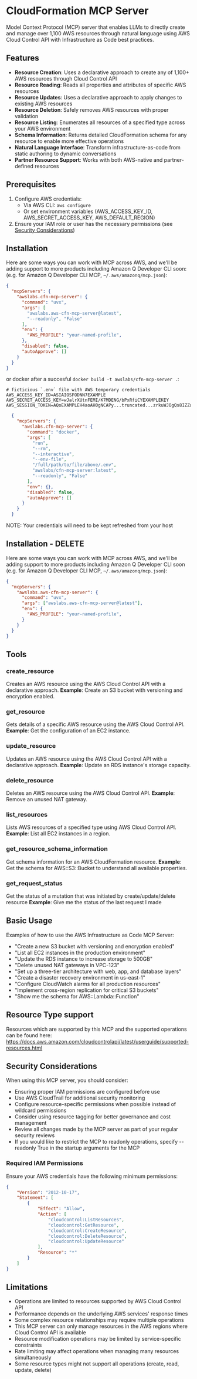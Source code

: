 # CloudFormation MCP Server

Model Context Protocol (MCP) server that enables LLMs to directly create and manage over 1,100 AWS resources through natural language using AWS Cloud Control API with Infrastructure as Code best practices.

## Features

- **Resource Creation**: Uses a declarative approach to create any of 1,100+ AWS resources through Cloud Control API
- **Resource Reading**: Reads all properties and attributes of specific AWS resources
- **Resource Updates**: Uses a declarative approach to apply changes to existing AWS resources
- **Resource Deletion**: Safely removes AWS resources with proper validation
- **Resource Listing**: Enumerates all resources of a specified type across your AWS environment
- **Schema Information**: Returns detailed CloudFormation schema for any resource to enable more effective operations
- **Natural Language Interface**: Transform infrastructure-as-code from static authoring to dynamic conversations
- **Partner Resource Support**: Works with both AWS-native and partner-defined resources

## Prerequisites

1. Configure AWS credentials:
   - Via AWS CLI: `aws configure`
   - Or set environment variables (AWS_ACCESS_KEY_ID, AWS_SECRET_ACCESS_KEY, AWS_DEFAULT_REGION)
2. Ensure your IAM role or user has the necessary permissions (see [Security Considerations](#security-considerations))

## Installation

Here are some ways you can work with MCP across AWS, and we'll be adding support to more products including Amazon Q Developer CLI soon: (e.g. for Amazon Q Developer CLI MCP, `~/.aws/amazonq/mcp.json`):

```json
{
  "mcpServers": {
    "awslabs.cfn-mcp-server": {
      "command": "uvx",
      "args": [
        "awslabs.aws-cfn-mcp-server@latest",
        "--readonly", "False"
      ],
      "env": {
        "AWS_PROFILE": "your-named-profile",
      },
      "disabled": false,
      "autoApprove": []
    }
  }
}
```

or docker after a succesful `docker build -t awslabs/cfn-mcp-server .`:

```file
# ficticious `.env` file with AWS temporary credentials
AWS_ACCESS_KEY_ID=ASIAIOSFODNN7EXAMPLE
AWS_SECRET_ACCESS_KEY=wJalrXUtnFEMI/K7MDENG/bPxRfiCYEXAMPLEKEY
AWS_SESSION_TOKEN=AQoEXAMPLEH4aoAH0gNCAPy...truncated...zrkuWJOgQs8IZZaIv2BXIa2R4Olgk
```

```json
  {
    "mcpServers": {
      "awslabs.cfn-mcp-server": {
        "command": "docker",
        "args": [
          "run",
          "--rm",
          "--interactive",
          "--env-file",
          "/full/path/to/file/above/.env",
          "awslabs/cfn-mcp-server:latest",
          "--readonly", "False"
        ],
        "env": {},
        "disabled": false,
        "autoApprove": []
      }
    }
  }
```

NOTE: Your credentials will need to be kept refreshed from your host

## Installation - DELETE

Here are some ways you can work with MCP across AWS, and we'll be adding support to more products including Amazon Q Developer CLI soon (e.g. for Amazon Q Developer CLI MCP, `~/.aws/amazonq/mcp.json`):

```json
{
  "mcpServers": {
    "awslabs.aws-cfn-mcp-server": {
      "command": "uvx",
      "args": ["awslabs.aws-cfn-mcp-server@latest"],
      "env": {
        "AWS_PROFILE": "your-named-profile",
      }
    }
  }
}
```

## Tools

### create_resource
Creates an AWS resource using the AWS Cloud Control API with a declarative approach.
**Example**: Create an S3 bucket with versioning and encryption enabled.

### get_resource
Gets details of a specific AWS resource using the AWS Cloud Control API.
**Example**: Get the configuration of an EC2 instance.

### update_resource
Updates an AWS resource using the AWS Cloud Control API with a declarative approach.
**Example**: Update an RDS instance's storage capacity.

### delete_resource
Deletes an AWS resource using the AWS Cloud Control API.
**Example**: Remove an unused NAT gateway.

### list_resources
Lists AWS resources of a specified type using AWS Cloud Control API.
**Example**: List all EC2 instances in a region.

### get_resource_schema_information
Get schema information for an AWS CloudFormation resource.
**Example**: Get the schema for AWS::S3::Bucket to understand all available properties.

### get_request_status
Get the status of a mutation that was initiated by create/update/delete resource
**Example**: Give me the status of the last request I made

## Basic Usage

Examples of how to use the AWS Infrastructure as Code MCP Server:

- "Create a new S3 bucket with versioning and encryption enabled"
- "List all EC2 instances in the production environment"
- "Update the RDS instance to increase storage to 500GB"
- "Delete unused NAT gateways in VPC-123"
- "Set up a three-tier architecture with web, app, and database layers"
- "Create a disaster recovery environment in us-east-1"
- "Configure CloudWatch alarms for all production resources"
- "Implement cross-region replication for critical S3 buckets"
- "Show me the schema for AWS::Lambda::Function"

## Resource Type support
Resources which are supported by this MCP and the supported operations can be found here: https://docs.aws.amazon.com/cloudcontrolapi/latest/userguide/supported-resources.html

## Security Considerations

When using this MCP server, you should consider:

- Ensuring proper IAM permissions are configured before use
- Use AWS CloudTrail for additional security monitoring
- Configure resource-specific permissions when possible instead of wildcard permissions
- Consider using resource tagging for better governance and cost management
- Review all changes made by the MCP server as part of your regular security reviews
- If you would like to restrict the MCP to readonly operations, specify --readonly True in the startup arguments for the MCP

### Required IAM Permissions

Ensure your AWS credentials have the following minimum permissions:

```json
{
    "Version": "2012-10-17",
    "Statement": [
        {
            "Effect": "Allow",
            "Action": [
                "cloudcontrol:ListResources",
                "cloudcontrol:GetResource",
                "cloudcontrol:CreateResource",
                "cloudcontrol:DeleteResource",
                "cloudcontrol:UpdateResource"
            ],
            "Resource": "*"
        }
    ]
}
```

## Limitations

- Operations are limited to resources supported by AWS Cloud Control API
- Performance depends on the underlying AWS services' response times
- Some complex resource relationships may require multiple operations
- This MCP server can only manage resources in the AWS regions where Cloud Control API is available
- Resource modification operations may be limited by service-specific constraints
- Rate limiting may affect operations when managing many resources simultaneously
- Some resource types might not support all operations (create, read, update, delete)
